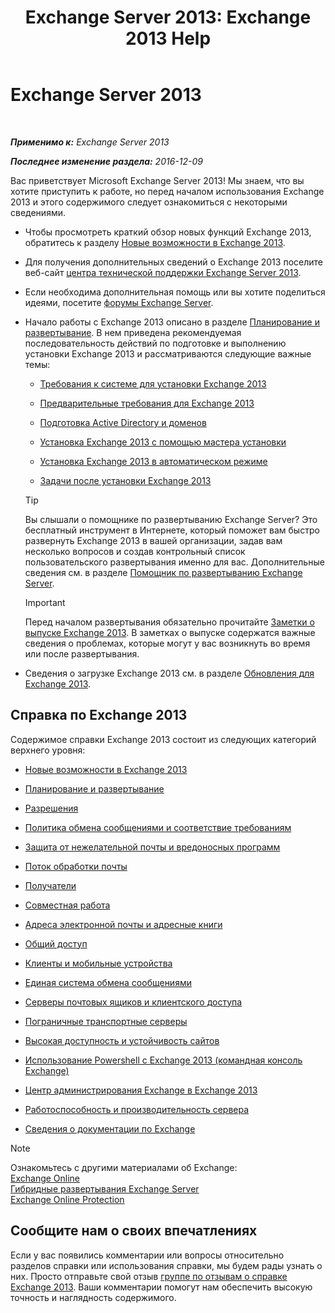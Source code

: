 ﻿---
title: 'Exchange Server 2013: Exchange 2013 Help'
TOCTitle: '@NoTitle'
ms:assetid: cb24ddb7-0659-4d9d-9057-52843f861ba8
ms:mtpsurl: https://technet.microsoft.com/ru-ru/library/Bb124558(v=EXCHG.150)
ms:contentKeyID: 50489236
ms.date: 04/30/2018
mtps_version: v=EXCHG.150
ms.translationtype: HT
---

# Exchange Server 2013

 

_**Применимо к:** Exchange Server 2013_

_**Последнее изменение раздела:** 2016-12-09_

Вас приветствует Microsoft Exchange Server 2013\! Мы знаем, что вы хотите приступить к работе, но перед началом использования Exchange 2013 и этого содержимого следует ознакомиться с некоторыми сведениями.

  - Чтобы просмотреть краткий обзор новых функций Exchange 2013, обратитесь к разделу [Новые возможности в Exchange 2013](what-s-new-in-exchange-2013-exchange-2013-help.md).

  - Для получения дополнительных сведений о Exchange 2013 поселите веб-сайт [центра технической поддержки Exchange Server 2013](https://go.microsoft.com/fwlink/?linkid=266622).

  - Если необходима дополнительная помощь или вы хотите поделиться идеями, посетите [форумы Exchange Server](https://go.microsoft.com/fwlink/p/?linkid=60612).

  - Начало работы с Exchange 2013 описано в разделе [Планирование и развертывание](planning-and-deployment-for-exchange-2013-installation-instructions.md). В нем приведена рекомендуемая последовательность действий по подготовке и выполнению установки Exchange 2013 и рассматриваются следующие важные темы:
    
      - [Требования к системе для установки Exchange 2013](exchange-2013-system-requirements-exchange-2013-help.md)
    
      - [Предварительные требования для Exchange 2013](exchange-2013-prerequisites-exchange-2013-help.md)
    
      - [Подготовка Active Directory и доменов](prepare-active-directory-and-domains-exchange-2013-help.md)
    
      - [Установка Exchange 2013 с помощью мастера установки](install-exchange-2013-using-the-setup-wizard-exchange-2013-help.md)
    
      - [Установка Exchange 2013 в автоматическом режиме](install-exchange-2013-using-unattended-mode-exchange-2013-help.md)
    
      - [Задачи после установки Exchange 2013](exchange-2013-post-installation-tasks-exchange-2013-help.md)
    
    > [!TIP]  
    > Вы слышали о помощнике по развертыванию Exchange Server? Это бесплатный инструмент в Интернете, который поможет вам быстро развернуть Exchange 2013 в вашей организации, задав вам несколько вопросов и создав контрольный список пользовательского развертывания именно для вас. Дополнительные сведения см. в разделе <a href="exchange-server-deployment-assistant-exchange-2013-help.md">Помощник по развертыванию Exchange Server</a>.
    
    > [!IMPORTANT]  
    > Перед началом развертывания обязательно прочитайте <a href="release-notes-for-exchange-2013-exchange-2013-help.md">Заметки о выпуске Exchange 2013</a>. В заметках о выпуске содержатся важные сведения о проблемах, которые могут у вас возникнуть во время или после развертывания.


  - Сведения о загрузке Exchange 2013 см. в разделе [Обновления для Exchange 2013](updates-for-exchange-2013-exchange-2013-help.md).

## Справка по Exchange 2013

Содержимое справки Exchange 2013 состоит из следующих категорий верхнего уровня:

  - [Новые возможности в Exchange 2013](what-s-new-in-exchange-2013-exchange-2013-help.md)

  - [Планирование и развертывание](planning-and-deployment-for-exchange-2013-installation-instructions.md)

  - [Разрешения](permissions-exchange-2013-help.md)

  - [Политика обмена сообщениями и соответствие требованиям](messaging-policy-and-compliance-exchange-2013-help.md)

  - [Защита от нежелательной почты и вредоносных программ](anti-spam-and-anti-malware-protection-exchange-2013-help.md)

  - [Поток обработки почты](mail-flow-exchange-2013-help.md)

  - [Получатели](recipients-exchange-2013-help.md)

  - [Совместная работа](collaboration-exchange-2013-help.md)

  - [Адреса электронной почты и адресные книги](email-addresses-and-address-books-exchange-2013-help.md)

  - [Общий доступ](sharing-exchange-2013-help.md)

  - [Клиенты и мобильные устройства](clients-and-mobile-exchange-2013-help.md)

  - [Единая система обмена сообщениями](unified-messaging-exchange-2013-help.md)

  - [Серверы почтовых ящиков и клиентского доступа](mailbox-and-client-access-servers-exchange-2013-help.md)

  - [Пограничные транспортные серверы](edge-transport-servers-exchange-2013-help.md)

  - [Высокая доступность и устойчивость сайтов](high-availability-and-site-resilience-exchange-2013-help.md)

  - [Использование Powershell с Exchange 2013 (командная консоль Exchange)](https://technet.microsoft.com/ru-ru/library/bb123778\(v=exchg.150\))

  - [Центр администрирования Exchange в Exchange 2013](exchange-admin-center-in-exchange-2013-exchange-2013-help.md)

  - [Работоспособность и производительность сервера](server-health-and-performance-exchange-2013-help.md)

  - [Сведения о документации по Exchange](about-exchange-documentation-exchange-2013-help.md)

> [!NOTE]  
> Ознакомьтесь с другими материалами об Exchange:<br />
<a href="https://technet.microsoft.com/ru-ru/library/jj200580(v=exchg.150)">Exchange Online</a><br />
<a href="https://technet.microsoft.com/ru-ru/library/jj200581(v=exchg.150)">Гибридные развертывания Exchange Server</a><br />
<a href="https://technet.microsoft.com/ru-ru/library/jj723137(v=exchg.150)">Exchange Online Protection</a>


## Сообщите нам о своих впечатлениях

Если у вас появились комментарии или вопросы относительно разделов справки или использования справки, мы будем рады узнать о них. Просто отправьте свой отзыв [группе по отзывам о справке Exchange 2013](mailto:ex2013helpfeedback@microsoft.com). Ваши комментарии помогут нам обеспечить высокую точность и наглядность содержимого.

